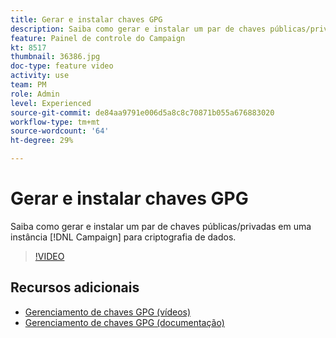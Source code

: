 ```yaml
---
title: Gerar e instalar chaves GPG
description: Saiba como gerar e instalar um par de chaves públicas/privadas em uma instância do Campaign para criptografia de dados.
feature: Painel de controle do Campaign
kt: 8517
thumbnail: 36386.jpg
doc-type: feature video
activity: use
team: PM
role: Admin
level: Experienced
source-git-commit: de84aa9791e006d5a8c8c70871b055a676883020
workflow-type: tm+mt
source-wordcount: '64'
ht-degree: 29%

---
```


# Gerar e instalar chaves GPG

Saiba como gerar e instalar um par de chaves públicas/privadas em uma instância [!DNL Campaign] para criptografia de dados.

>[!VIDEO](https://video.tv.adobe.com/v/36386?quality=12)

## Recursos adicionais

* [Gerenciamento de chaves GPG (vídeos)](./gpg-key-management-overview.md)
* [Gerenciamento de chaves GPG (documentação)](https://experienceleague.adobe.com/docs/control-panel/using/instances-settings/gpg-keys-management.html?lang=pt-BR)
